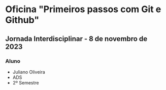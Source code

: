 # Oficina "Primeiros passos com Git e Github"
## Jornada Interdisciplinar - 8 de novembro de 2023
### Aluno
- Juliano Oliveira
- ADS
- 2º Semestre 
